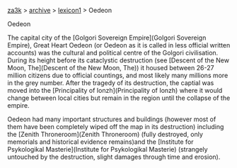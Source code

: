 [za3k](/) > [archive](/archive) > [lexicon1](/archive/lexicon1) > Oedeon

Oedeon

The capital city of the [Golgori Sovereign Empire](Golgori Sovereign Empire), Great Heart Oedeon (or Oedeon as it is called in less official written accounts) was the cultural and political centre of the Golgori civilisation. During its height before its cataclystic destruction (see [Descent of the New Moon, The](Descent of the New Moon, The)) it housed between 26-27 million citizens due to official countings, and most likely many millions more in the grey number. After the tragedy of its destruction, the captial was moved into the [Principality of Ionzh](Principality of Ionzh) where it would change between local cities but remain in the region until the collapse of the empire.

Oedeon had many important structures and buildings (however most of them have been completely wiped off the map in its destruction) including the [Zenith Throneroom](Zenith Throneroom) (fully destroyed, only memorials and historical evidence remains)and the [Institute for Psykologikal Masterie](Institute for Psykologikal Masterie) (strangely untouched by the destruction, slight damages through time and erosion).